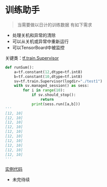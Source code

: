 # 训练助手
> 当需要做以日计的训练数据 有如下需求
- 处理关机和异常的清除
- 可以从关机或异常中重新运行 
- 可以TensorBoard中被监控

关键类：[tf.train.Supervisor](https://www.tensorflow.org/api_docs/python/tf/train/Supervisor)

```python
def runSum():
    a=tf.constant(12,dtype=tf.int8)
    b=tf.constant(10,dtype=tf.int8)
    sv=tf.train.Supervisor(logdir="./test1")
    with sv.managed_session() as sess:
        for i in range(10):
            if sv.should_stop():
                return
            print(sess.run([a,b]))
'''
[12, 10]
[12, 10]
[12, 10]
[12, 10]
[12, 10]
[12, 10]
[12, 10]
[12, 10]
[12, 10]
[12, 10]
'''
```
[实例代码]()
- 未完待续